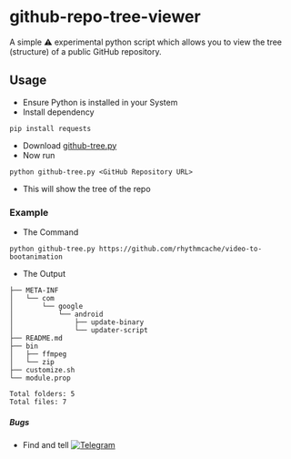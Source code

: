 # github-repo-tree-viewer

A simple ⚠️ experimental python script which allows you to view the tree (structure) of a public GitHub repository. 



## Usage

- Ensure Python is installed in your System
- Install dependency
```
pip install requests
```
- Download [github-tree.py](https://github.com/rhythmcache/github-repo-tree-viewer/releases/download/V1/github-tree.py)
- Now run
```
python github-tree.py <GitHub Repository URL>
```
- This will show the tree of the repo

### Example
- The Command
```
python github-tree.py https://github.com/rhythmcache/video-to-bootanimation
```
- The Output
```
├── META-INF
│   └── com
│       └── google
│           └── android
│               ├── update-binary
│               └── updater-script
├── README.md
├── bin
│   ├── ffmpeg
│   └── zip
├── customize.sh
└── module.prop

Total folders: 5
Total files: 7
```


##### Bugs
- Find and tell
[![Telegram](https://img.shields.io/badge/Telegram-Join%20Chat-blue?style=flat-square&logo=telegram)](https://t.me/ximistuffschat)


